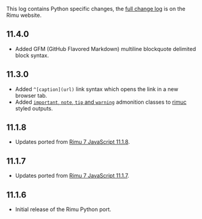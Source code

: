 This log contains Python specific changes, the [full change
log](https://srackham.github.io/rimu/changelog.html) is on the Rimu website.

<!-- ## 11.4.1
- Moved the development environment from a Docker container to a Conda virtual environment (eliminates the need for Docker and having to develop remotely in a Docker container). -->

## 11.4.0
- Added GFM (GitHub Flavored Markdown) multiline blockquote delimited block syntax.

## 11.3.0
- Added `^[caption](url)` link syntax which opens the link in a new browser tab.
- Added [`important`, `note`, `tip` and `warning`]({tips}#important-note-tip-and-warning-styles)
  admonition classes to [rimuc]({reference}#rimuc-command) styled outputs.

## 11.1.8
- Updates ported from [Rimu
7 JavaScript 11.1.8](https://srackham.github.io/rimu/changelog.html).

## 11.1.7
- Updates ported from [Rimu
7 JavaScript 11.1.7](https://srackham.github.io/rimu/changelog.html).

## 11.1.6
- Initial release of the Rimu Python port.